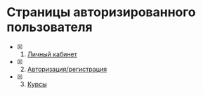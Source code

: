 # Страницы авторизированного пользователя
- [x] 1. [Личный кабинет](./Personal_area.md)
- [x] 2. [Авторизация/регистрация](./Authorization_registration.md)
- [x] 3. [Курсы](./Courses/Courses.md)

